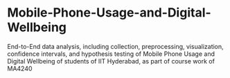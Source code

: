 # Mobile-Phone-Usage-and-Digital-Wellbeing
End-to-End data analysis, including collection, preprocessing, visualization, confidence intervals, and hypothesis testing of Mobile Phone Usage and Digital Wellbeing of students of IIT Hyderabad, as part of course work of MA4240
